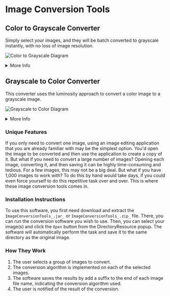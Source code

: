 # Image Conversion Tools

## Color to Grayscale Converter
Simply select your images, and they will be batch converted to grayscale instantly, with no loss of image resolution.

![Color to Grayscale Diagram](https://user-images.githubusercontent.com/96280466/184594032-e357db52-7237-467a-961d-8e7067d70d2e.png)

<details>

  <summary>More Info</summary>

### Usage 
This software turns color photos into grayscale ones. Only gray color information is left in the output image after it removes all color channel information. You only see a black and white image as a result. There are several methods for removing color from an image, so you can select the conversion algorithm or enter your own constant weights to specify how much grayscale to extract from each color channel.

### Algorithms Currently Supported
The following algorithms are currently supported:
- Mean Color Value
- ITU-R BT.709
- ITU-R BT.601
- ITU-R BT.2020
- Custom Color Value

### Benefits of Grayscale
You might want to experiment with printing images in grayscale. Grayscale printing is significantly less expensive than color printing. Furthermore, some publications mandate that all images be converted to grayscale. Or perhaps you intend to perform complex image processing. Working with grayscale images could simplify or even speed up that processing.

</details>

## Grayscale to Color Converter
This converter uses the luminosity approach to convert a color image to a grayscale image.

![Grayscale to Color Diagram](https://user-images.githubusercontent.com/96280466/184594033-e357db52-7237-467a-961d-8e7067d70d2e.png)

<details>

  <summary>More Info</summary>

### Usage 
This software converts grayscale photos to color ones. The output image is a color image with the same resolution as the input image. The algorithm used is the luminosity approach. The luminosity is calculated by taking the average of the red, green, and blue color channels. The luminosity is then used to calculate the color of each pixel. The user can also choose to use a different algorithm to calculate the color of each pixel, which is included in the software.

### Algorithms Currently Supported
The following reverse algorithms are currently supported:
- Mean Color Value
- ITU-R BT.709
- ITU-R BT.601
- ITU-R BT.2020
- Custom Color Value

### Benefits
Color images enhance the contrast of the image. They also allow for even more complex image processing than grayscale images.

</details>
















### Unique Features
If you only need to convert one image, using an image editing application that you are already familiar with may be the simplest option. You'd open the image to be converted and then use the application to create a copy of it. But what if you need to convert a large number of images? Opening each image, converting it, and then saving it can be highly time-consuming and tedious. For a few images, this may not be a big deal. But what if you have 1,000 images to work with? To do this by hand would take days, if you could even force yourself to do this repetitive task over and over. This is where these image conversion tools comes in.

### Installation Instructions
To use this software, you first need download and extract the `ImageConversionTools_.jar_` or `ImageConversionTools_.zip_` file. There, you can run the conversion software you wish to use. Then, you can select your image(s) and click the `Open` button from the DirectoryResource popup. The software will automatically perform the task and save it to the same directory as the original image.

### How They Work
1. The user selects a group of images to convert.
2. The conversion algorithm is implemented on each of the selected images.
3. The software saves the results by add a suffix to the end of each image file name, indicating the conversion algorithm used.
6. The user is notified of the result of the conversion.